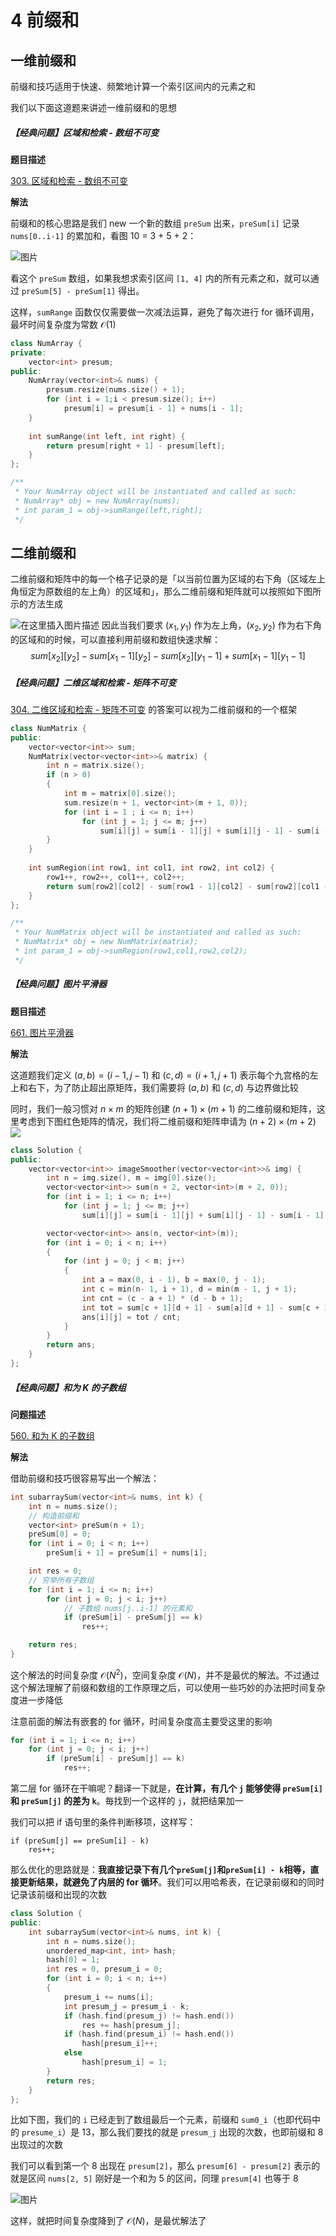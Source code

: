 # 4 前缀和

## 一维前缀和

前缀和技巧适用于快速、频繁地计算一个索引区间内的元素之和

我们以下面这道题来讲述一维前缀和的思想

##### 【经典问题】区域和检索 - 数组不可变

**题目描述**

[303. 区域和检索 - 数组不可变](https://leetcode.cn/problems/range-sum-query-immutable/)

**解法**

前缀和的核心思路是我们 new 一个新的数组 `preSum` 出来，`preSum[i]` 记录 `nums[0..i-1]` 的累加和，看图 10 = 3 + 5 + 2：

![图片](https://mmbiz.qpic.cn/sz_mmbiz_jpg/gibkIz0MVqdGFL8VaGGr0vzRcmibenAMtMGcMLfUt26I5y8ibbgA6YiawXP2UGU3ke758gO1GqogeOV9FiarJThypBA/640?wx_fmt=jpeg&wxfrom=5&wx_lazy=1&wx_co=1)

看这个 `preSum` 数组，如果我想求索引区间 `[1, 4]` 内的所有元素之和，就可以通过 `preSum[5] - preSum[1]` 得出。

这样，`sumRange` 函数仅仅需要做一次减法运算，避免了每次进行 for 循环调用，最坏时间复杂度为常数 $\mathcal O(1)$

```cpp
class NumArray {
private:
    vector<int> presum;
public:
    NumArray(vector<int>& nums) {
        presum.resize(nums.size() + 1);
        for (int i = 1;i < presum.size(); i++)
            presum[i] = presum[i - 1] + nums[i - 1];
    }
    
    int sumRange(int left, int right) {
        return presum[right + 1] - presum[left];
    }
};

/**
 * Your NumArray object will be instantiated and called as such:
 * NumArray* obj = new NumArray(nums);
 * int param_1 = obj->sumRange(left,right);
 */
```

## 二维前缀和
二维前缀和矩阵中的每一个格子记录的是「以当前位置为区域的右下角（区域左上角恒定为原数组的左上角）的区域和」，那么二维前缀和矩阵就可以按照如下图所示的方法生成

![在这里插入图片描述](https://img-blog.csdnimg.cn/27c0e0ac73a34d98aaf4d083fe1cb67c.png?x-oss-process=image,type_d3F5LXplbmhlaQ,shadow_50,text_Q1NETiBA5aSn55m9576KX0FyaWVz,size_20,color_FFFFFF,t_70,g_se,x_16)
因此当我们要求 $(x_1, y_1)$ 作为左上角，$(x_2, y_2)$ 作为右下角 的区域和的时候，可以直接利用前缀和数组快速求解：
$$
sum[x_2][y_2] - sum[x_1 - 1][y_2] - sum[x_2][y_1 - 1] + sum[x_1 - 1][y_1 - 1]
$$

##### 【经典问题】二维区域和检索 - 矩阵不可变

 [304. 二维区域和检索 - 矩阵不可变](https://leetcode-cn.com/problems/range-sum-query-2d-immutable/) 的答案可以视为二维前缀和的一个框架

```cpp
class NumMatrix {
public:
    vector<vector<int>> sum;
    NumMatrix(vector<vector<int>>& matrix) {
        int n = matrix.size();
        if (n > 0)
        {
            int m = matrix[0].size();
            sum.resize(n + 1, vector<int>(m + 1, 0));
            for (int i = 1 ; i <= n; i++)
                for (int j = 1; j <= m; j++)
                    sum[i][j] = sum[i - 1][j] + sum[i][j - 1] - sum[i - 1][j - 1] + matrix[i - 1][j - 1];
        }
    }
    
    int sumRegion(int row1, int col1, int row2, int col2) {
        row1++, row2++, col1++, col2++;
        return sum[row2][col2] - sum[row1 - 1][col2] - sum[row2][col1 - 1] + sum[row1 - 1][col1 -1];
    }
};

/**
 * Your NumMatrix object will be instantiated and called as such:
 * NumMatrix* obj = new NumMatrix(matrix);
 * int param_1 = obj->sumRegion(row1,col1,row2,col2);
 */
```
##### 【经典问题】图片平滑器

**题目描述**

[661. 图片平滑器](https://leetcode-cn.com/problems/image-smoother/)

**解法**

这道题我们定义 $(a, b) = (i - 1, j - 1)$ 和 $(c, d) = (i + 1, j + 1)$ 表示每个九宫格的左上和右下，为了防止超出原矩阵，我们需要将 $(a, b)$ 和 $(c, d)$ 与边界做比较

同时，我们一般习惯对 $n\times m$ 的矩阵创建 $(n+1)\times(m+1)$ 的二维前缀和矩阵，这里考虑到下图红色矩阵的情况，我们将二维前缀和矩阵申请为 $(n+2)\times(m+2)$
![](https://img-blog.csdnimg.cn/7cb09449d518473f8c620c4a4a32fdea.png?x-oss-process=image,type_d3F5LXplbmhlaQ,shadow_50,text_Q1NETiBA5aSn55m9576KX0FyaWVz,size_13,color_FFFFFF,t_70,g_se,x_16)

```cpp
class Solution {
public:
    vector<vector<int>> imageSmoother(vector<vector<int>>& img) {
        int n = img.size(), m = img[0].size();
        vector<vector<int>> sum(n + 2, vector<int>(m + 2, 0));
        for (int i = 1; i <= n; i++)
            for (int j = 1; j <= m; j++)
                sum[i][j] = sum[i - 1][j] + sum[i][j - 1] - sum[i - 1][j - 1] + img[i - 1][j - 1];

        vector<vector<int>> ans(n, vector<int>(m));
        for (int i = 0; i < n; i++)
        {
            for (int j = 0; j < m; j++)
            {
                int a = max(0, i - 1), b = max(0, j - 1);
                int c = min(n- 1, i + 1), d = min(m - 1, j + 1);
                int cnt = (c - a + 1) * (d - b + 1);
                int tot = sum[c + 1][d + 1] - sum[a][d + 1] - sum[c + 1][b] + sum[a][b];
                ans[i][j] = tot / cnt;
            }
        }
        return ans;
    }
};
```

##### 【经典问题】和为 K 的子数组

**问题描述**

[560. 和为 K 的子数组](https://leetcode.cn/problems/subarray-sum-equals-k/)

**解法**

借助前缀和技巧很容易写出一个解法：

```cpp
int subarraySum(vector<int>& nums, int k) {
    int n = nums.size();
    // 构造前缀和
    vector<int> preSum(n + 1);
    preSum[0] = 0; 
    for (int i = 0; i < n; i++)
        preSum[i + 1] = preSum[i] + nums[i];

    int res = 0;
    // 穷举所有子数组
    for (int i = 1; i <= n; i++)
        for (int j = 0; j < i; j++)
            // 子数组 nums[j..i-1] 的元素和
            if (preSum[i] - preSum[j] == k)
                res++;

    return res;
}
```

这个解法的时间复杂度 $\mathcal O(N^2)$，空间复杂度 $\mathcal O(N)$，并不是最优的解法。不过通过这个解法理解了前缀和数组的工作原理之后，可以使用一些巧妙的办法把时间复杂度进一步降低

注意前面的解法有嵌套的 for 循环，时间复杂度高主要受这里的影响

```cpp
for (int i = 1; i <= n; i++)
    for (int j = 0; j < i; j++)
        if (preSum[i] - preSum[j] == k)
            res++;
```

第二层 for 循环在干嘛呢？翻译一下就是，**在计算，有几个 `j` 能够使得 `preSum[i]` 和 `preSum[j]` 的差为 `k`**。毎找到一个这样的 `j`，就把结果加一

我们可以把 if 语句里的条件判断移项，这样写：

```
if (preSum[j] == preSum[i] - k)
    res++;
```

那么优化的思路就是：**我直接记录下有几个`preSum[j]`和`preSum[i] - k`相等，直接更新结果，就避免了内层的 for 循环**。我们可以用哈希表，在记录前缀和的同时记录该前缀和出现的次数

```cpp
class Solution {
public:
    int subarraySum(vector<int>& nums, int k) {
        int n = nums.size();
        unordered_map<int, int> hash;
        hash[0] = 1;
        int res = 0, presum_i = 0;
        for (int i = 0; i < n; i++)
        {
            presum_i += nums[i];
            int presum_j = presum_i - k;
            if (hash.find(presum_j) != hash.end())
                res += hash[presum_j];
            if (hash.find(presum_i) != hash.end())
                hash[presum_i]++;
            else
                hash[presum_i] = 1;
        }
        return res;
    }
};
```

比如下图，我们的 `i` 已经走到了数组最后一个元素，前缀和 `sum0_i`（也即代码中的 `presume_i`）是 13，那么我们要找的就是 `presum_j` 出现的次数，也即前缀和 8 出现过的次数

我们可以看到第一个 8 出现在 `presum[2]`，那么 `presum[6] - presum[2]` 表示的就是区间 `nums[2, 5]` 刚好是一个和为 5 的区间，同理 `presum[4]` 也等于 8

![图片](https://mmbiz.qpic.cn/sz_mmbiz_jpg/gibkIz0MVqdGFL8VaGGr0vzRcmibenAMtM7aNaJorN2bEqNRC1UZicH1rWYgQLdCibgCYFPtD9eK7zHPPNDcDIyiagw/640?wx_fmt=jpeg&wxfrom=5&wx_lazy=1&wx_co=1)

这样，就把时间复杂度降到了 $\mathcal O(N)$，是最优解法了